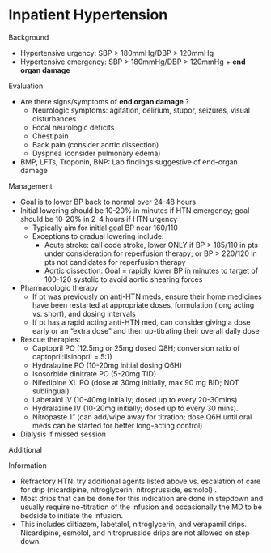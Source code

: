 # Inpatient Hypertension
 
Background

-   Hypertensive
    urgency: SBP > 180mmHg/DBP > 120mmHg
-   Hypertensive
    emergency: SBP > 180mmHg/DBP > 120mmHg + **end organ damage**

Evaluation

-   Are there signs/symptoms of **end organ damage** ?
    -   Neurologic symptoms: agitation, delirium, stupor, seizures,
        visual disturbances
    -   Focal neurologic deficits
    -   Chest pain
    -   Back pain (consider aortic dissection)
    -   Dyspnea (consider pulmonary edema)
-   BMP, LFTs, Troponin, BNP: Lab findings suggestive of end-organ
    damage

Management

-   Goal is to lower BP back to normal over 24-48 hours
-   Initial lowering should be 10-20% in minutes if HTN emergency; goal
    should be 10-20% in 2-4 hours if HTN urgency
    -   Typically aim for initial goal BP near 160/110
    -   Exceptions to gradual lowering include:
        -   Acute stroke: call code stroke, lower ONLY if BP > 185/110
            in pts under consideration for reperfusion therapy; or BP >
            220/120 in pts not candidates for reperfusion therapy
        -   Aortic dissection: Goal = rapidly lower BP in minutes to
            target of 100-120 systolic to avoid aortic shearing forces
-   Pharmacologic therapy
    -   If pt was previously on anti-HTN meds, ensure their home
        medicines have been restarted at appropriate doses, formulation
        (long acting vs. short), and dosing intervals
    -   If pt has a rapid acting anti-HTN med, can consider giving a
        dose early or an “extra dose” and then up-titrating their
        overall daily dose
-   Rescue therapies:
    -   Captopril PO (12.5mg or 25mg dosed Q8H; conversion ratio of
        captopril:lisinopril = 5:1)
    -   Hydralazine PO (10-20mg initial dosing Q6H)
    -   Isosorbide dinitrate PO (5-20mg TID)
    -   Nifedipine XL PO (dose at 30mg initially, max 90 mg BID; NOT
        sublingual)
    -   Labetalol IV (10-40mg initially; dosed up to every 20-30mins)
    -   Hydralazine IV (10-20mg initially; dosed up to every 30 mins).
    -   Nitropaste 1” (can add/wipe away for titration; dose Q6H until
        oral meds can be started for better long-acting control)
-   Dialysis if missed session

Additional

Information

-   Refractory HTN: try additional agents listed above vs. escalation of
    care for drip (nicardipine, nitroglycerin, nitroprusside, esmolol)
    .
-   Most drips that can be done for this indication are done in stepdown
    and usually require no-titration of the infusion and occasionally
    the MD to be bedside to initiate the infusion.
-   This includes diltiazem, labetalol, nitroglycerin, and verapamil
    drips. Nicardipine, esmolol, and nitroprusside drips are not allowed
    on step down.
